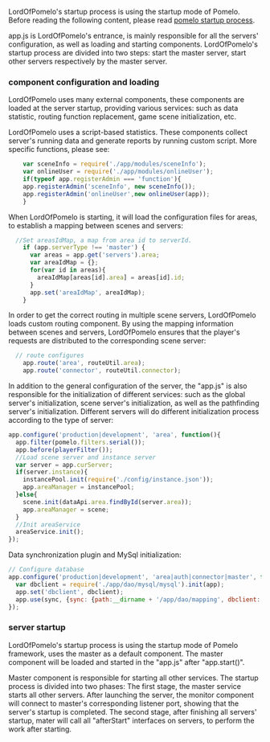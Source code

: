 LordOfPomelo's startup process is using the startup mode of Pomelo. Before reading the following content, please read [pomelo startup process](https://github.com/NetEase/pomelo/wiki/pomelo%E5%90%AF%E5%8A%A8%E6%B5%81%E7%A8%8B). 
 
app.js is LordOfPomelo's entrance, is mainly responsible for all the servers' configuration, as well as loading and starting components. LordOfPomelo's startup process are divided into two steps: start the master server, start other servers respectively by the master server. 
 
### component configuration and loading
LordOfPomelo uses many external components, these components are loaded at the server startup, providing various services: such as data statistic, routing function replacement, game scene initialization, etc. 
 
LordOfPomelo uses a script-based statistics. These components collect server's running data and generate reports by running custom script. More specific functions, please see: 
 
``` javascript
	var sceneInfo = require('./app/modules/sceneInfo');
	var onlineUser = require('./app/modules/onlineUser');
	if(typeof app.registerAdmin === 'function'){
    app.registerAdmin('sceneInfo', new sceneInfo());
    app.registerAdmin('onlineUser',new onlineUser(app));
	}
```
 
When LordOfPomelo is starting, it will load the configuration files for areas, to establish a mapping between scenes and servers: 
 
``` javascript
  //Set areasIdMap, a map from area id to serverId.
	if (app.serverType !== 'master') {
	  var areas = app.get('servers').area;
	  var areaIdMap = {};
	  for(var id in areas){
	  	areaIdMap[areas[id].area] = areas[id].id;
	  }
	  app.set('areaIdMap', areaIdMap);
	}
```

In order to get the correct routing in multiple scene servers, LordOfPomelo loads custom routing component. By using the mapping information between scenes and servers, LordOfPomelo ensures that the player's requests are distributed to the corresponding scene server: 
 
``` javascript
  // route configures
	app.route('area', routeUtil.area);
	app.route('connector', routeUtil.connector);
```

In addition to the general configuration of the server, the "app.js" is also responsible for the initialization of different services: such as the global server's initialization, scene server's initialization, as well as the pathfinding server's initialization. Different servers will do different initialization process according to the type of server: 
 
``` javascript
app.configure('production|development', 'area', function(){
  app.filter(pomelo.filters.serial());
  app.before(playerFilter());
  //Load scene server and instance server
  var server = app.curServer;
  if(server.instance){
    instancePool.init(require('./config/instance.json'));
    app.areaManager = instancePool;
  }else{
    scene.init(dataApi.area.findById(server.area));
    app.areaManager = scene;
  }
  //Init areaService
  areaService.init();
});
```

Data synchronization plugin and MySql initialization: 
 
``` javascript
// Configure database
app.configure('production|development', 'area|auth|connector|master', function() {
  var dbclient = require('./app/dao/mysql/mysql').init(app);
  app.set('dbclient', dbclient);
  app.use(sync, {sync: {path:__dirname + '/app/dao/mapping', dbclient: dbclient}});
}); 
```
 
### server startup 
 
LordOfPomelo's startup process is using the startup mode of Pomelo framework, uses the master as a default component. The master component will be loaded and started in the "app.js" after "app.start()".
 
Master component is responsible for starting all other services. The startup process is divided into two phases: The first stage, the master service starts all other servers. After launching the server, the monitor component will connect to master's corresponding listener port, showing that the server's startup is completed. The second stage, after finishing all servers' startup, mater will call all "afterStart" interfaces on servers, to perform the work after starting. 

